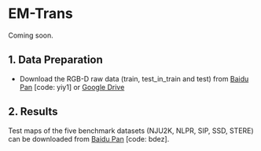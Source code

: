 # EM-Trans
Coming soon.
## 1. Data Preparation

 - Download the RGB-D raw data (train, test_in_train and test) from [Baidu Pan](https://pan.baidu.com/s/1SxBjlTF4Tb74WjuDsRmM3w) [code: yiy1] or [Google Drive](https://drive.google.com/drive/folders/1gIMun9bM5JDrs98sLjXt7XoFCdvy1DXF?usp=sharing) 

## 2. Results

Test maps of the five benchmark datasets (NJU2K, NLPR, SIP, SSD, STERE) can be downloaded from [Baidu Pan](https://pan.baidu.com/s/1bVSN8zqhNbj5IcBHdWILzg?pwd=bdez) [code: bdez].
